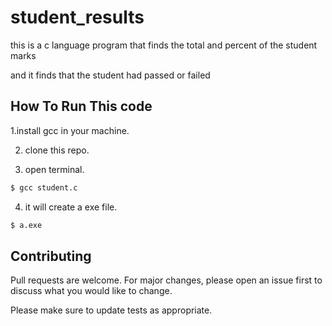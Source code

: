 # student_results
this is a c language program that finds the total and percent of the student marks

and it finds that the student had passed or failed

## How To Run This code

1.install gcc in your machine.

2. clone this repo.

3. open terminal.
```bash
$ gcc student.c
```
4. it will create a exe file.
```bash
$ a.exe
```
## Contributing
Pull requests are welcome. For major changes, please open an issue first to discuss what you would like to change.

Please make sure to update tests as appropriate.

